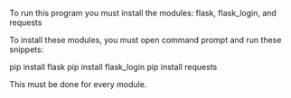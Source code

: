 To run this program you must install the modules: flask, flask_login, and requests

To install these modules, you must open command prompt and run these snippets:

pip install flask
pip install flask_login
pip install requests

This must be done for every module.